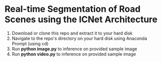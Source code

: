 # Real-time Segmentation of Road Scenes using the ICNet Architecture

1. Download or clone this repo and extract it to your hard disk
2. Navigate to the repo's directory on your hard disk using Anaconda Prompt (using cd)
3. Run **python image.py** to inference on provided sample image
4. Run **python video.py** to inference on provided sample image